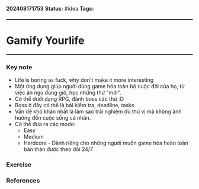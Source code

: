**202408171753**
**Status:** #idea 
**Tags:** 
<hr style="border: none; height: 2px; background-color: #000000; margin: 20px 0;">

# Gamify Yourlife
<hr style="border: none; height: 2px; background-color: #000000; margin: 20px 0;">

### Key note
- Life is boring as fuck, why don't make it more interesting 
- Một ứng dụng giúp người dùng game hóa toàn bộ cuộc đời của họ, từ việc ăn ngủ đúng giờ, học những thứ "mới".
- Có thể dưới dạng RPG, đánh boss các thứ :D
- Boss ở đây có thể là bài kiểm tra, deadline, tasks 
- Vấn đề khó khăn nhất là làm sao trải nghiệm đủ thú vị mà không ảnh hưởng đến cuộc sống cá nhân. 
- Có thể đưa ra các mode: 
	- Easy 
	- Medium 
	- Hardcore - Dành riêng cho những người muốn game hóa hoàn toàn bản thân được theo dõi 24/7
### Exercise


### References

